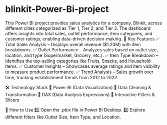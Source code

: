 # blinkit-Power-Bi-project
This Power BI project provides sales analytics for a company, Blinkit, across different cities categorized as Tier 1, Tier 2, and Tier 3. The dashboard offers insights into total sales, outlet performance, item categories, and customer ratings, enabling data-driven decision-making.
📌 Key Features
✅ Total Sales Analysis – Displays overall revenue ($1.20M) with item breakdowns.
✅ Outlet Performance – Analyzes sales based on outlet size, location, and type (Supermarket, Grocery, etc.).
✅ Item Type Breakdown – Identifies the top-selling categories like Fruits, Snacks, and Household Items.
✅ Customer Insights – Showcases average ratings and item visibility to measure product performance.
✅ Trend Analysis – Sales growth over time, tracking establishment trends from 2012 to 2022.

🛠 Technology Stack
🔹 Power BI (Data Visualization)
🔹 Data Cleaning & Transformation
🔹 DAX (Data Analysis Expressions)
🔹 Interactive Filters & Slicers

📌 How to Use
1️⃣ Open the .pbix file in Power BI Desktop.
2️⃣ Explore different filters like Outlet Size, Item Type, and Location.

